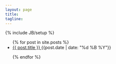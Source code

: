 ```yaml
---
layout: page
title: 
tagline:
---
```

{% include JB/setup %}

<ul class="unstyled">
  {% for post in site.posts %}
 
  <li>
    <a class="post-title" href="{{ post.url }}">
        {{ post.title }}
    </a>
    <span class="pull-right"> {{post.date | date: "%d %B %Y"}} </span>
    
  </li>
 
  {% endfor %}
</ul>
